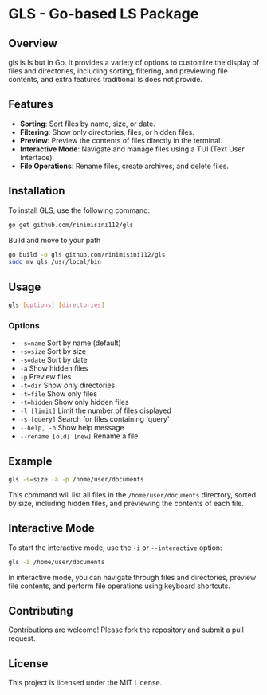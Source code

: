 # GLS - Go-based LS Package

## Overview

gls is ls but in Go. It provides a variety of options to customize the display of files and directories, including sorting, filtering, and previewing file contents, and extra features traditional ls does not provide.

## Features

- **Sorting**: Sort files by name, size, or date.
- **Filtering**: Show only directories, files, or hidden files.
- **Preview**: Preview the contents of files directly in the terminal.
- **Interactive Mode**: Navigate and manage files using a TUI (Text User Interface).
- **File Operations**: Rename files, create archives, and delete files.

## Installation

To install GLS, use the following command:

```sh
go get github.com/rinimisini112/gls
```

Build and move to your path

```sh
go build -o gls github.com/rinimisini112/gls
sudo mv gls /usr/local/bin
```

## Usage

```sh
gls [options] [directories]
```

### Options

- `-s=name`      Sort by name (default)
- `-s=size`      Sort by size
- `-s=date`      Sort by date
- `-a`           Show hidden files
- `-p`           Preview files
- `-t=dir`       Show only directories
- `-t=file`      Show only files
- `-t=hidden`    Show only hidden files
- `-l [limit]`   Limit the number of files displayed
- `-s [query]`   Search for files containing 'query'
- `--help, -h`   Show help message
- `--rename [old] [new]` Rename a file

## Example

```sh
gls -s=size -a -p /home/user/documents
```

This command will list all files in the `/home/user/documents` directory, sorted by size, including hidden files, and previewing the contents of each file.

## Interactive Mode

To start the interactive mode, use the `-i` or `--interactive` option:

```sh
gls -i /home/user/documents
```

In interactive mode, you can navigate through files and directories, preview file contents, and perform file operations using keyboard shortcuts.

## Contributing

Contributions are welcome! Please fork the repository and submit a pull request.

## License

This project is licensed under the MIT License.